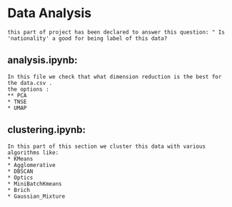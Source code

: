 # Data Analysis 
    this part of project has been declared to answer this question: " Is 'nationality' a good for being label of this data?

## analysis.ipynb:
    In this file we check that what dimension reduction is the best for the data.csv . 
    the options :
    ** PCA
    * TNSE
    * UMAP
## clustering.ipynb:
    In this part of this section we cluster this data with various algorithms like:
    * KMeans
    * Agglomerative
    * DBSCAN
    * Optics
    * MiniBatchKmeans
    * Brich
    * Gaussian_Mixture
